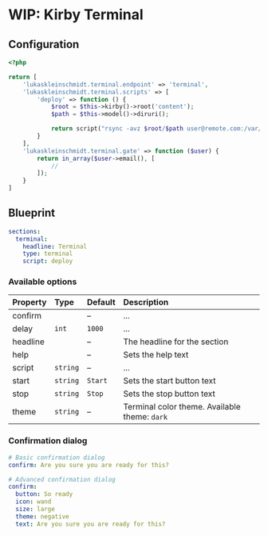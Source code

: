 # WIP: Kirby Terminal

## Configuration

```php
<?php

return [
    'lukaskleinschmidt.terminal.endpoint' => 'terminal',
    'lukaskleinschmidt.terminal.scripts' => [
        'deploy' => function () {
            $root = $this->kirby()->root('content');
            $path = $this->model()->diruri();

            return script("rsync -avz $root/$path user@remote.com:/var/www/html/content/$path --delete");
        }
    ],
    'lukaskleinschmidt.terminal.gate' => function ($user) {
        return in_array($user->email(), [
            //
        ]);
    }
]
```

## Blueprint

```yml
sections:
  terminal:
    headline: Terminal
    type: terminal
    script: deploy
```

### Available options

Property | Type     | Default | Description
:--      | :--      | :--     | :--
confirm  |          | –       | ...
delay    | `int`    | `1000`  | ...
headline |          | –       | The headline for the section
help     |          | –       | Sets the help text
script   | `string` | –       | ...
start    | `string` | `Start` | Sets the start button text
stop     | `string` | `Stop`  | Sets the stop button text
theme    | `string` | –       | Terminal color theme. Available theme: `dark`

### Confirmation dialog
```yml
# Basic confirmation dialog
confirm: Are you sure you are ready for this?

# Advanced confirmation dialog
confirm:
  button: So ready
  icon: wand
  size: large
  theme: negative
  text: Are you sure you are ready for this?
```
